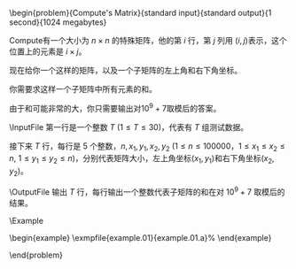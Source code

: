 \begin{problem}{Compute's Matrix}{standard input}{standard output}{1 second}{1024 megabytes}

Compute有一个大小为 $n \times n$ 的特殊矩阵，他的第 $i$ 行，第 $j$ 列用 $(i,j)$表示，这个位置上的元素是 $i \times j$。

现在给你一个这样的矩阵，以及一个子矩阵的左上角和右下角坐标。

你需要求这样一个子矩阵中所有元素的和。

由于和可能非常的大，你只需要输出对$10^9+7$取模后的答案。

\InputFile
第一行是一个整数 $T$ ($1\leq T\leq 30$)，代表有 $T$ 组测试数据。

接下来 $T$ 行，每行是 $5$ 个整数，$n,x_1,y_1,x_2,y_2$ ($1\leq n\leq 100000$，$1\leq x_1\leq x_2 \leq n$, $1\leq y_1\leq y_2 \leq n$)，分别代表矩阵大小，左上角坐标$(x_1,y_1)$和右下角坐标$(x_2,y_2)$。


\OutputFile
输出 $T$ 行，每行输出一个整数代表子矩阵的和在对 $10^9+7$ 取模后的结果。

\Example

\begin{example}
\exmpfile{example.01}{example.01.a}%
\end{example}

\end{problem}
